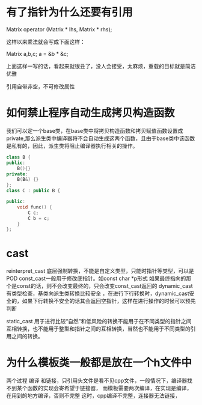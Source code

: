 # 有了指针为什么还要有引用
Matrix operator (Matrix * lhs, Matrix * rhs);

这样以来乘法就会写成下面这样：

Matrix a,b,c; a = &b * &c;

上面这样一写的话，看起来就很丑了，没人会接受，太麻烦，重载的目标就是简洁优雅

引用自带非空，不可修改属性



# 如何禁止程序自动生成拷贝构造函数
我们可以定一个base类，在base类中将拷贝构造函数和拷贝赋值函数设置成private,那么派生类中编译器将不会自动生成这两个函数，且由于base类中该函数是私有的，因此，派生类将阻止编译器执行相关的操作。
```cpp
class B {
public:
	B(){}
private:
	B(B&) {}
};
class C : public B {

public:
	void func() {
		C c;
		C b = c;
	}
};
```

# cast
reinterpret_cast   底层强制转换，不能是自定义类型，只能时指针等类型，可以是POD
const_cast一般用于修改底指针。如const char *p形式   如果最终指向的那个是const的话，则不会改变最终的，只会改变const_cast返回的
dynamic_cast有类型检查，基类向派生类转换比较安全
，在进行下行转换时，dynamic_cast安全的，如果下行转换不安全的话其会返回空指针，这样在进行操作的时候可以预先判断


static_cast 用于进行比较“自然”和低风险的转换不能用于在不同类型的指针之间互相转换，也不能用于整型和指针之间的互相转换，当然也不能用于不同类型的引用之间的转换。


# 为什么模板类一般都是放在一个h文件中
两个过程 编译 和链接，只引用头文件是看不见cpp文件，一般情况下，编译器找不到某个函数的实现会寄希望于链接器， 而模板需要两次编译，在实现是编译，在用到的地方编译，否则不完整
这时，cpp编译不完整，连接器无法链接，
